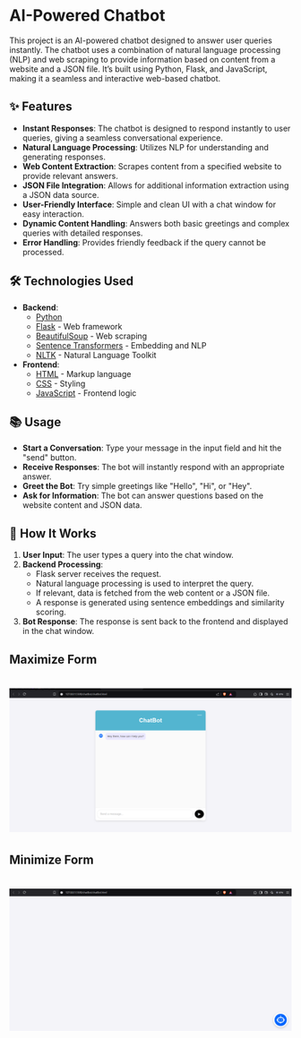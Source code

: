 #  AI-Powered Chatbot

This project is an AI-powered chatbot designed to answer user queries instantly. The chatbot uses a combination of natural language processing (NLP) and web scraping to provide information based on content from a website and a JSON file. It’s built using Python, Flask, and JavaScript, making it a seamless and interactive web-based chatbot.

## ✨ Features

- **Instant Responses**: The chatbot is designed to respond instantly to user queries, giving a seamless conversational experience.
- **Natural Language Processing**: Utilizes NLP for understanding and generating responses.
- **Web Content Extraction**: Scrapes content from a specified website to provide relevant answers.
- **JSON File Integration**: Allows for additional information extraction using a JSON data source.
- **User-Friendly Interface**: Simple and clean UI with a chat window for easy interaction.
- **Dynamic Content Handling**: Answers both basic greetings and complex queries with detailed responses.
- **Error Handling**: Provides friendly feedback if the query cannot be processed.

## 🛠️ Technologies Used

- **Backend**:
  - [Python](https://www.python.org/)
  - [Flask](https://flask.palletsprojects.com/) - Web framework
  - [BeautifulSoup](https://www.crummy.com/software/BeautifulSoup/) - Web scraping
  - [Sentence Transformers](https://www.sbert.net/) - Embedding and NLP
  - [NLTK](https://www.nltk.org/) - Natural Language Toolkit
- **Frontend**:
  - [HTML](https://developer.mozilla.org/en-US/docs/Web/HTML) - Markup language
  - [CSS](https://developer.mozilla.org/en-US/docs/Web/CSS) - Styling
  - [JavaScript](https://developer.mozilla.org/en-US/docs/Web/JavaScript) - Frontend logic

## 📚 Usage

- **Start a Conversation**: Type your message in the input field and hit the "send" button.
- **Receive Responses**: The bot will instantly respond with an appropriate answer.
- **Greet the Bot**: Try simple greetings like "Hello", "Hi", or "Hey".
- **Ask for Information**: The bot can answer questions based on the website content and JSON data.


## 🧐 How It Works

1. **User Input**: The user types a query into the chat window.
2. **Backend Processing**:
   - Flask server receives the request.
   - Natural language processing is used to interpret the query.
   - If relevant, data is fetched from the web content or a JSON file.
   - A response is generated using sentence embeddings and similarity scoring.
3. **Bot Response**: The response is sent back to the frontend and displayed in the chat window.

## Maximize Form
# <img src="https://github.com/Sushanthsush43/WebsiteChatBot_NLP_DataScience/blob/main/assets/images/Screenshot%20(242).png" alt="Image Alt Text" style="width:900px;" />

## Minimize Form
# <img src="https://github.com/Sushanthsush43/WebsiteChatBot_NLP_DataScience/blob/main/assets/images/Screenshot%20(243).png" alt="Image Alt Text" style="width:900px;" />
